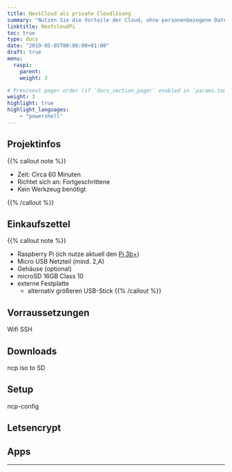```yaml
---
title: NextCloud als private Cloudlösung
summary: "Nutzen Sie die Vorteile der Cloud, ohne personenbezogene Daten in die Hände anderer zu legen: Nextcloud auf dem Raspberry Pi macht es möglich."
linktitle: NextcloudPi
toc: true
type: docs
date: "2019-05-05T00:00:00+01:00"
draft: true
menu:
  raspi:
    parent: 
    weight: 3

# Prev/next pager order (if `docs_section_pager` enabled in `params.toml`)
weight: 3
highlight: true
highlight_languages: 
    - "powershell" 
---
```


## Projektinfos
{{% callout note %}}
* Zeit: Circa 60 Minuten
* Richtet sich an: Fortgeschrittene
* Kein Werkzeug benötigt
  
{{% /callout %}}

## Einkaufszettel
{{% callout note %}}
* Raspberry Pi (ich nutze aktuell den [Pi 3b+](https://shop.pimoroni.de/products/raspberry-pi-zero-w))
* Micro USB Netzteil (mind. 2,A)
* Gehäuse (optional)
* microSD 16GB Class 10
* externe Festplatte
  * alternativ größeren USB-Stick
{{% /callout %}}

## Vorraussetzungen
Wifi
SSH

## Downloads
ncp
iso to SD

## Setup
ncp-config

## Letsencrypt

## Apps

---

<!-- Quellen: https://www.heise.de/tipps-tricks/Nextcloud-auf-dem-Raspberry-Pi-so-geht-s-4363735.html -->